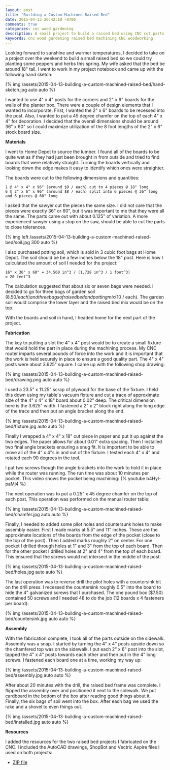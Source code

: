 ```yaml
---
layout: post
title: "Building a Custom Machined Raised Bed"
date: 2015-04-13 20:42:10 -0700
comments: true
categories: cnc wood gardening
description: A small project to build a raised bed using CNC cut parts
keywords: cnc wood gardening raised bed machining CNC woodworking
---
```


Looking forward to sunshine and warmer temperatures, I decided to take on a project over the weekend to build
a small raised bed so we could try planting some peppers and herbs this spring. My wife asked that the bed be
around 18" tall. I went to work in my project notebook and came up with the following hand sketch:

{% img /assets/2015-04-13-building-a-custom-machined-raised-bed/hand-sketch.jpg auto auto %}

I wanted to use 4" x 4" posts for the corners and 2" x 6" boards for the walls of the planter box. There were a
couple of design elements that I wanted to incorporate. First, I wanted the 2" x 6" boards to be recessed into
the post. Also, I wanted to put a 45 degree chamfer on the top of each 4" x 4" for decoration. I decided
that the overall dimensions should be around 36" x 60" so I could maximize utilization of the 8 foot lengths
of the 2" x 6" stock board size.

**Materials**

<!-- more -->

I went to Home Depot to source the lumber. I found all of the boards to be quite wet as if they had just been brought
in from outside and tried to find boards that were relatively straight. Turning the boards vertically and looking down
the edge makes it easy to identify which ones were straighter.

The boards were cut to the following dimensions and quantities:


    1 @ 4" x 4" x 96" (around $9 / each) cut to 4 pieces @ 18" long
    6 @ 2" x 6" x 96" (around $8 / each) split into 6 pieces @ 36" long and 6 pieces @ 60" long


I asked that the sawyer cut the pieces the same size. I did not care that the pieces were exactly 36" or 60", but
it was important to me that they were all the same. The parts came out with about 0.125" of variation. A more
experienced sawyer using a stop on the saw, should be able to cut the parts to close tolerances.

{% img left /assets/2015-04-13-building-a-custom-machined-raised-bed/soil.jpg 300 auto %}

I also purchased potting soil, which is sold in 3 cubic foot bags at Home Depot. The soil should be
be a few inches below the 18" post. Here is how I calculated the amount of soil I needed for the project:

    16" x 36" x 60" = 34,560 in^3 / (1,728 in^3 / 1 foot^3)
    = 20 feet^3

The calculation suggested that about six or seven bags were needed. I decided to go for three bags of garden soil
($8.50 / each) and three bags of raised bed and potting mix ($10 / each). The garden soil would comprise the lower
layer and the raised bed mix would be on the top.

With the boards and soil in hand, I headed home for the next part of the project.

**Fabrication**

The key to putting a slot the 4" x 4" post would be to create a small fixture that would hold the part in place
during the machining process. My CNC router imparts several pounds of force into the work and it is important
that the work is held securely in place to ensure a good quality part. The 4" x 4" posts were about 3.625" square.
I came up with the following shop drawing:

{% img /assets/2015-04-13-building-a-custom-machined-raised-bed/drawing.png auto auto %}

I used a 23.5" x 11.25" scrap of plywood for the base of the fixture. I held this down using
my table's vacuum fixture and cut a trace of approximate size of the 4" x 4" x 18" board about 0.02" deep. The
critical dimension here is the 3.625" width. I fastened a 2" x 2" block right along the long edge of the trace and then
put an angle bracket along the end.

{% img /assets/2015-04-13-building-a-custom-machined-raised-bed/fixture.jpg auto auto %}

Finally I wrapped a 4" x 4" x 18" cut piece in paper and put it up against the two edges. The paper allows for about
0.01" extra spacing. Then I installed two final angle brackets ensuring a snug fit. It is important to be able
to move all of the 4" x 4"s in and out of the fixture. I tested each 4" x 4" and rotated each 90 degrees in the
tool.

I put two screws though the angle brackets into the work to hold it in place while the router was running. The
run time was about 10 minutes per pocket. This video shows the pocket being machining:
{% youtube b4Hyl-paMj4 %}

The next operation was to put a 0.25" x 45 degree chamfer on the top of each post. This operation was performed on
the manual router table:

{% img /assets/2015-04-13-building-a-custom-machined-raised-bed/chamfer.jpg auto auto %}

Finally, I needed to added some pilot holes and countersunk holes to make assembly easier. First I made marks at
5.5" and 11" inches. These are the approximate locations of the boards from the edge of the pocket (close to
the top of the post). Then I added marks roughly 2" on center. For one pocket I drilled through holes at 1" and 3"
from the top of each board. Then for the other pocket I drilled holes at 2" and 4" from the top of each board. This
ensured that the screws would not intersect in the middle of the post:

{% img /assets/2015-04-13-building-a-custom-machined-raised-bed/holes.jpg auto auto %}

The last operation was to reverse drill the pilot holes with a countersink bit on the drill press. I recessed the
countersink roughly 0.5" into the board to hide the 4" galvanized screws that I purchased. The
one pound box ($7.50) contained 50 screws and I needed 48 to do the job (12 boards x 4 fasteners per board):

{% img /assets/2015-04-13-building-a-custom-machined-raised-bed/countersink.jpg auto auto %}

**Assembly**

With the fabrication complete, I took all of the parts outside on the sidewalk. Assembly was a snap. I started by
turning the 4" x 4" posts upside down so the chamfered top was on the sidewalk. I put each 2" x 6" post into the slot,
tapped the 4" x 4" posts towards each other and then put in the 4" long screws. I fastened each board one at a
time, working my way up:

{% img /assets/2015-04-13-building-a-custom-machined-raised-bed/assembly.jpg auto auto %}

After about 20 minutes with the drill, the raised bed frame was complete. I flipped the assembly over and positioned
it next to the sidewalk. We put cardboard in the bottom of the box after reading good things about it. Finally, the
six bags of soil went into the box. After each bag we used the rake and a shovel to even things out.

{% img /assets/2015-04-13-building-a-custom-machined-raised-bed/installed.jpg auto auto %}

**Resources**

I added the resources for the two raised bed projects I fabricated on the CNC. I included the AutoCAD drawings,
ShopBot and Vectric Aspire files I used on both projects:

- [ZIP file](/assets/2015-04-13-building-a-custom-machined-raised-bed/raised_bed_posts.zip)